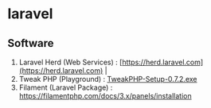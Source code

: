 # laravel

## Software
1. Laravel Herd (Web Services) : [https://herd.laravel.com](https://herd.laravel.com) | 
2. Tweak PHP (Playground) : [TweakPHP-Setup-0.7.2.exe](https://objects.githubusercontent.com/github-production-release-asset-2e65be/831827047/a66b0b86-ead1-47e0-85cd-922953a9f25a?X-Amz-Algorithm=AWS4-HMAC-SHA256&X-Amz-Credential=releaseassetproduction%2F20250514%2Fus-east-1%2Fs3%2Faws4_request&X-Amz-Date=20250514T002532Z&X-Amz-Expires=300&X-Amz-Signature=bb7264ce27cc5339897a74e809e1f1e519baa3be60a8514dc7c75bb95822aa7b&X-Amz-SignedHeaders=host&response-content-disposition=attachment%3B%20filename%3DTweakPHP-Setup-0.7.2.exe&response-content-type=application%2Foctet-stream)
3. Filament (Laravel Package) : https://filamentphp.com/docs/3.x/panels/installation
